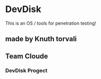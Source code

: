 # DevDisk
This is an OS / tools for penetration testing!

## made by Knuth torvali
## Team Cloude

### DevDisk Progect
